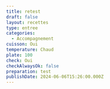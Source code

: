 ```yaml
---
title: retest
draft: false
layout: recettes
type: entree
categories:
  - Accompagnement
cuisson: Oui
temperature: Chaud
plate: 100
check: Oui
checkAlwaysOk: false
preparation: test
publishDate: 2024-06-06T15:26:00.000Z
---
```

